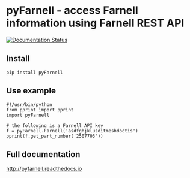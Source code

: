 # pyFarnell - access Farnell information using Farnell REST API

[![Documentation Status](https://readthedocs.org/projects/pyfarnell/badge/?version=latest)](http://pyfarnell.readthedocs.io/en/latest/?badge=latest)

## Install

    pip install pyFarnell

## Use example

    #!/usr/bin/python
    from pprint import pprint
    import pyFarnell

    # the following is a Farnell API key
    f = pyFarnell.Farnell('asdfghjklusditmeshdoctis')
    pprint(f.get_part_number('2507703'))

## Full documentation

http://pyfarnell.readthedocs.io

